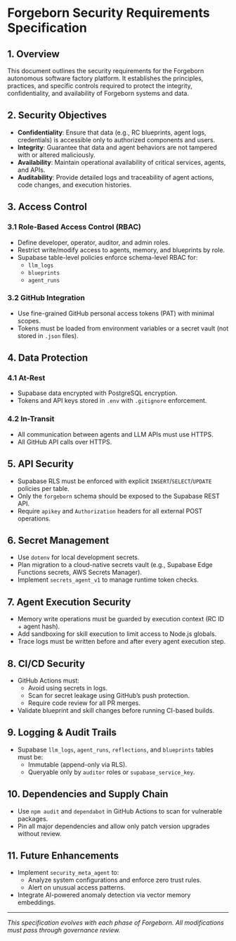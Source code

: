 
# Forgeborn Security Requirements Specification

## 1. Overview

This document outlines the security requirements for the Forgeborn autonomous software factory platform. It establishes the principles, practices, and specific controls required to protect the integrity, confidentiality, and availability of Forgeborn systems and data.

## 2. Security Objectives

- **Confidentiality**: Ensure that data (e.g., RC blueprints, agent logs, credentials) is accessible only to authorized components and users.
- **Integrity**: Guarantee that data and agent behaviors are not tampered with or altered maliciously.
- **Availability**: Maintain operational availability of critical services, agents, and APIs.
- **Auditability**: Provide detailed logs and traceability of agent actions, code changes, and execution histories.

## 3. Access Control

### 3.1 Role-Based Access Control (RBAC)
- Define developer, operator, auditor, and admin roles.
- Restrict write/modify access to agents, memory, and blueprints by role.
- Supabase table-level policies enforce schema-level RBAC for:
  - `llm_logs`
  - `blueprints`
  - `agent_runs`

### 3.2 GitHub Integration
- Use fine-grained GitHub personal access tokens (PAT) with minimal scopes.
- Tokens must be loaded from environment variables or a secret vault (not stored in `.json` files).

## 4. Data Protection

### 4.1 At-Rest
- Supabase data encrypted with PostgreSQL encryption.
- Tokens and API keys stored in `.env` with `.gitignore` enforcement.

### 4.2 In-Transit
- All communication between agents and LLM APIs must use HTTPS.
- All GitHub API calls over HTTPS.

## 5. API Security

- Supabase RLS must be enforced with explicit `INSERT`/`SELECT`/`UPDATE` policies per table.
- Only the `forgeborn` schema should be exposed to the Supabase REST API.
- Require `apikey` and `Authorization` headers for all external POST operations.

## 6. Secret Management

- Use `dotenv` for local development secrets.
- Plan migration to a cloud-native secrets vault (e.g., Supabase Edge Functions secrets, AWS Secrets Manager).
- Implement `secrets_agent_v1` to manage runtime token checks.

## 7. Agent Execution Security

- Memory write operations must be guarded by execution context (RC ID + agent hash).
- Add sandboxing for skill execution to limit access to Node.js globals.
- Trace logs must be written before and after every agent execution step.

## 8. CI/CD Security

- GitHub Actions must:
  - Avoid using secrets in logs.
  - Scan for secret leakage using GitHub’s push protection.
  - Require code review for all PR merges.
- Validate blueprint and skill changes before running CI-based builds.

## 9. Logging & Audit Trails

- Supabase `llm_logs`, `agent_runs`, `reflections`, and `blueprints` tables must be:
  - Immutable (append-only via RLS).
  - Queryable only by `auditor` roles or `supabase_service_key`.

## 10. Dependencies and Supply Chain

- Use `npm audit` and `dependabot` in GitHub Actions to scan for vulnerable packages.
- Pin all major dependencies and allow only patch version upgrades without review.

## 11. Future Enhancements

- Implement `security_meta_agent` to:
  - Analyze system configurations and enforce zero trust rules.
  - Alert on unusual access patterns.
- Integrate AI-powered anomaly detection via vector memory embeddings.

---

_This specification evolves with each phase of Forgeborn. All modifications must pass through governance review._
